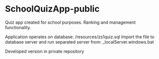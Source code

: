 # SchoolQuizApp-public
Quiz app created for school purposes. Ranking and management functionality.

Application operates on database: /resources/zs1quiz.sql
Import the file to database server and run separated server from: _localServer.windows.bat

Developed version in private repository
